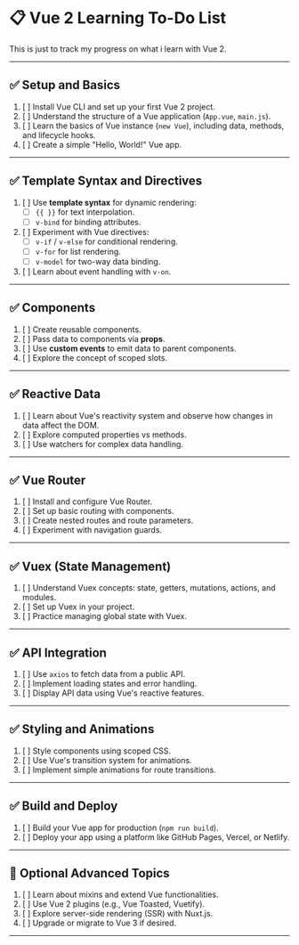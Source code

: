 # 📋 Vue 2 Learning To-Do List

This is just to track my progress on what i learn with Vue 2.

---

## ✅ **Setup and Basics**

1. [ ] Install Vue CLI and set up your first Vue 2 project.
2. [ ] Understand the structure of a Vue application (`App.vue`, `main.js`).
3. [ ] Learn the basics of Vue instance (`new Vue`), including data, methods, and lifecycle hooks.
4. [ ] Create a simple "Hello, World!" Vue app.

---

## ✅ **Template Syntax and Directives**

1. [ ] Use **template syntax** for dynamic rendering:
   - [ ] `{{ }}` for text interpolation.
   - [ ] `v-bind` for binding attributes.
2. [ ] Experiment with Vue directives:
   - [ ] `v-if` / `v-else` for conditional rendering.
   - [ ] `v-for` for list rendering.
   - [ ] `v-model` for two-way data binding.
3. [ ] Learn about event handling with `v-on`.

---

## ✅ **Components**

1. [ ] Create reusable components.
2. [ ] Pass data to components via **props**.
3. [ ] Use **custom events** to emit data to parent components.
4. [ ] Explore the concept of scoped slots.

---

## ✅ **Reactive Data**

1. [ ] Learn about Vue's reactivity system and observe how changes in data affect the DOM.
2. [ ] Explore computed properties vs methods.
3. [ ] Use watchers for complex data handling.

---

## ✅ **Vue Router**

1. [ ] Install and configure Vue Router.
2. [ ] Set up basic routing with components.
3. [ ] Create nested routes and route parameters.
4. [ ] Experiment with navigation guards.

---

## ✅ **Vuex (State Management)**

1. [ ] Understand Vuex concepts: state, getters, mutations, actions, and modules.
2. [ ] Set up Vuex in your project.
3. [ ] Practice managing global state with Vuex.

---

## ✅ **API Integration**

1. [ ] Use `axios` to fetch data from a public API.
2. [ ] Implement loading states and error handling.
3. [ ] Display API data using Vue's reactive features.

---

## ✅ **Styling and Animations**

1. [ ] Style components using scoped CSS.
2. [ ] Use Vue's transition system for animations.
3. [ ] Implement simple animations for route transitions.

---

## ✅ **Build and Deploy**

1. [ ] Build your Vue app for production (`npm run build`).
2. [ ] Deploy your app using a platform like GitHub Pages, Vercel, or Netlify.

---

## 🌟 **Optional Advanced Topics**

1. [ ] Learn about mixins and extend Vue functionalities.
2. [ ] Use Vue 2 plugins (e.g., Vue Toasted, Vuetify).
3. [ ] Explore server-side rendering (SSR) with Nuxt.js.
4. [ ] Upgrade or migrate to Vue 3 if desired.

---

